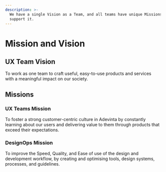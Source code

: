 ```yaml
---
description: >-
  We have a single Vision as a Team, and all teams have unique Missions to
  support it.
---
```


# Mission and Vision

## UX Team Vision

To work as one team to craft useful, easy-to-use products and services with a meaningful impact on our society.

## Missions

### UX Teams Mission

To foster a strong customer-centric culture in Adevinta by constantly learning about our users and delivering value to them through products that exceed their expectations.

### DesignOps Mission

To improve the Speed, Quality, and Ease of use of the design and development workflow, by creating and optimising tools, design systems, processes, and guidelines.